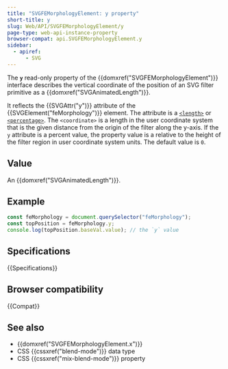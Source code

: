 ```yaml
---
title: "SVGFEMorphologyElement: y property"
short-title: y
slug: Web/API/SVGFEMorphologyElement/y
page-type: web-api-instance-property
browser-compat: api.SVGFEMorphologyElement.y
sidebar:
  - apiref:
      - SVG
---
```


The **`y`** read-only property of the {{domxref("SVGFEMorphologyElement")}} interface describes the vertical coordinate of the position of an SVG filter primitive as a {{domxref("SVGAnimatedLength")}}.

It reflects the {{SVGAttr("y")}} attribute of the {{SVGElement("feMorphology")}} element. The attribute is a [`<length>`](/en-US/docs/Web/SVG/Guides/Content_type#length) or [`<percentage>`](/en-US/docs/Web/SVG/Guides/Content_type#percentage). The `<coordinate>` is a length in the user coordinate system that is the given distance from the origin of the filter along the y-axis. If the `y` attribute is a percent value, the property value is a relative to the height of the filter region in user coordinate system units. The default value is `0`.

## Value

An {{domxref("SVGAnimatedLength")}}.

## Example

```js
const feMorphology = document.querySelector("feMorphology");
const topPosition = feMorphology.y;
console.log(topPosition.baseVal.value); // the `y` value
```

## Specifications

{{Specifications}}

## Browser compatibility

{{Compat}}

## See also

- {{domxref("SVGFEMorphologyElement.x")}}
- CSS {{cssxref("blend-mode")}} data type
- CSS {{cssxref("mix-blend-mode")}} property
